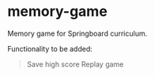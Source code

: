 # memory-game

Memory game for Springboard curriculum.

Functionality to be added: 
  > Save high score
  > Replay game
